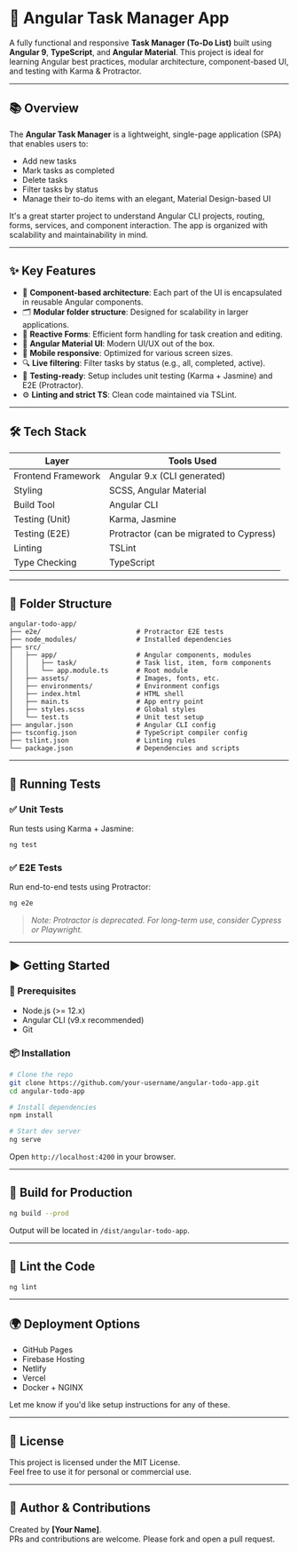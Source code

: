 # 📝 Angular Task Manager App

A fully functional and responsive **Task Manager (To-Do List)** built using **Angular 9**, **TypeScript**, and **Angular Material**. This project is ideal for learning Angular best practices, modular architecture, component-based UI, and testing with Karma & Protractor.

---

## 📚 Overview

The **Angular Task Manager** is a lightweight, single-page application (SPA) that enables users to:

- Add new tasks
- Mark tasks as completed
- Delete tasks
- Filter tasks by status
- Manage their to-do items with an elegant, Material Design-based UI

It's a great starter project to understand Angular CLI projects, routing, forms, services, and component interaction. The app is organized with scalability and maintainability in mind.

---

## ✨ Key Features

- 🧠 **Component-based architecture**: Each part of the UI is encapsulated in reusable Angular components.
- 🗂️ **Modular folder structure**: Designed for scalability in larger applications.
- 💾 **Reactive Forms**: Efficient form handling for task creation and editing.
- 💅 **Angular Material UI**: Modern UI/UX out of the box.
- 📱 **Mobile responsive**: Optimized for various screen sizes.
- 🔍 **Live filtering**: Filter tasks by status (e.g., all, completed, active).
- 🧪 **Testing-ready**: Setup includes unit testing (Karma + Jasmine) and E2E (Protractor).
- ⚙️ **Linting and strict TS**: Clean code maintained via TSLint.

---

## 🛠️ Tech Stack

| Layer              | Tools Used                                    |
|-------------------|-----------------------------------------------|
| Frontend Framework| Angular 9.x (CLI generated)                   |
| Styling           | SCSS, Angular Material                        |
| Build Tool        | Angular CLI                                   |
| Testing (Unit)    | Karma, Jasmine                                |
| Testing (E2E)     | Protractor (can be migrated to Cypress)       |
| Linting           | TSLint                                        |
| Type Checking     | TypeScript                                    |

---

## 📁 Folder Structure

```
angular-todo-app/
├── e2e/                        # Protractor E2E tests
├── node_modules/               # Installed dependencies
├── src/
│   ├── app/                    # Angular components, modules
│   │   ├── task/               # Task list, item, form components
│   │   └── app.module.ts       # Root module
│   ├── assets/                 # Images, fonts, etc.
│   ├── environments/           # Environment configs
│   ├── index.html              # HTML shell
│   ├── main.ts                 # App entry point
│   ├── styles.scss             # Global styles
│   └── test.ts                 # Unit test setup
├── angular.json                # Angular CLI config
├── tsconfig.json               # TypeScript compiler config
├── tslint.json                 # Linting rules
└── package.json                # Dependencies and scripts
```

---

## 🧪 Running Tests

### ✅ Unit Tests
Run tests using Karma + Jasmine:
```bash
ng test
```

### ✅ E2E Tests
Run end-to-end tests using Protractor:
```bash
ng e2e
```

> _Note: Protractor is deprecated. For long-term use, consider Cypress or Playwright._

---

## ▶️ Getting Started

### 🔧 Prerequisites

- Node.js (>= 12.x)
- Angular CLI (v9.x recommended)
- Git

### 📦 Installation

```bash
# Clone the repo
git clone https://github.com/your-username/angular-todo-app.git
cd angular-todo-app

# Install dependencies
npm install

# Start dev server
ng serve
```

Open `http://localhost:4200` in your browser.

---

## 🚀 Build for Production

```bash
ng build --prod
```

Output will be located in `/dist/angular-todo-app`.

---

## 🧹 Lint the Code

```bash
ng lint
```

---

## 🌍 Deployment Options

- GitHub Pages
- Firebase Hosting
- Netlify
- Vercel
- Docker + NGINX

Let me know if you'd like setup instructions for any of these.

---

## 📄 License

This project is licensed under the MIT License.  
Feel free to use it for personal or commercial use.

---

## 🤝 Author & Contributions

Created by **[Your Name]**.  
PRs and contributions are welcome. Please fork and open a pull request.
